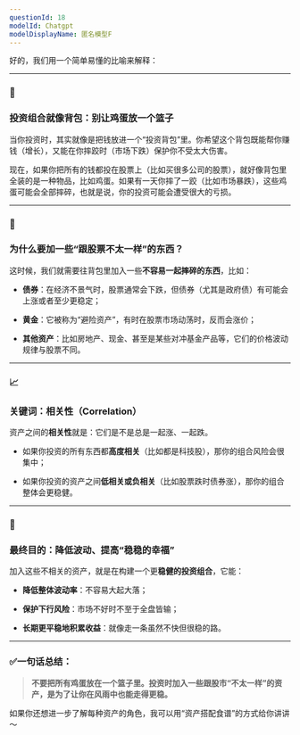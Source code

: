```yaml
---
questionId: 18
modelId: Chatgpt
modelDisplayName: 匿名模型F
---
```

好的，我们用一个简单易懂的比喻来解释：

---

### **🎒**

### **投资组合就像背包：别让鸡蛋放一个篮子**

  

当你投资时，其实就像是把钱放进一个“投资背包”里。你希望这个背包既能帮你赚钱（增长），又能在你摔跤时（市场下跌）保护你不受太大伤害。

  

现在，如果你把所有的钱都投在股票上（比如买很多公司的股票），就好像背包里全装的是一种物品，比如鸡蛋。如果有一天你摔了一跤（比如市场暴跌），这些鸡蛋可能会全部摔碎，也就是说，你的投资可能会遭受很大的亏损。

---

### **🌟**

### **为什么要加一些“跟股票不太一样”的东西？**

  

这时候，我们就需要往背包里加入一些**不容易一起摔碎的东西**，比如：

- **债券**：在经济不景气时，股票通常会下跌，但债券（尤其是政府债）有可能会上涨或者至少更稳定；
    
- **黄金**：它被称为“避险资产”，有时在股票市场动荡时，反而会涨价；
    
- **其他资产**：比如房地产、现金、甚至是某些对冲基金产品等，它们的价格波动规律与股票不同。
    

---

### **📈**

### **关键词：相关性（Correlation）**

  

资产之间的**相关性**就是：它们是不是总是一起涨、一起跌。

- 如果你投资的所有东西都**高度相关**（比如都是科技股），那你的组合风险会很集中；
    
- 如果你投资的资产之间**低相关或负相关**（比如股票跌时债券涨），那你的组合整体会更稳健。
    

---

### **🧠**

### **最终目的：降低波动、提高“稳稳的幸福”**

  

加入这些不相关的资产，就是在构建一个更**稳健的投资组合**，它能：

- **降低整体波动率**：不容易大起大落；
    
- **保护下行风险**：市场不好时不至于全盘皆输；
    
- **长期更平稳地积累收益**：就像走一条虽然不快但很稳的路。
    

---

### **✅一句话总结：**

  

> **不要把所有鸡蛋放在一个篮子里。投资时加入一些跟股市“不太一样”的资产，是为了让你在风雨中也能走得更稳。**

  

如果你还想进一步了解每种资产的角色，我可以用“资产搭配食谱”的方式给你讲讲～